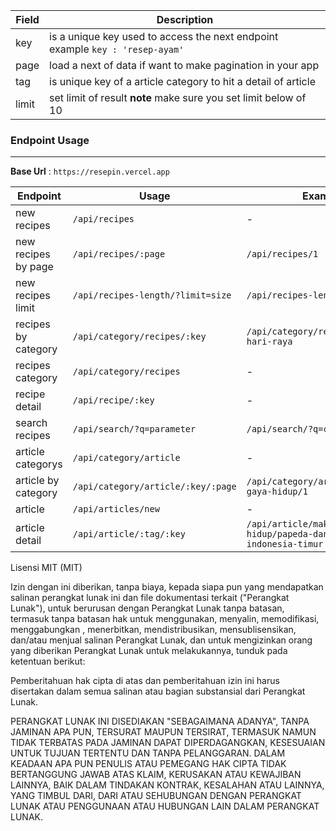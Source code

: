 | Field | Description |
| ------ | ----------- |
| key   | is a unique key used to access the next endpoint example  ```key : 'resep-ayam'``` |
| page | load a next of data if want to make pagination in your app |
| tag    | is unique key of a article category to hit a detail of article|
| limit    | set limit of result **note** make sure you set limit below of 10 |



### Endpoint Usage
---
**Base Url** : `https://resepin.vercel.app`

| Endpoint | Usage | Example |
|----------|-------|---------|
| new recipes | `/api/recipes` | - |
| new recipes by page | `/api/recipes/:page` | `/api/recipes/1` |
| new recipes limit | `/api/recipes-length/?limit=size` | `/api/recipes-length/?limit=5` |
| recipes by category | `/api/category/recipes/:key` | `/api/category/recipes/masakan-hari-raya` |
| recipes category | `/api/category/recipes` | - |
| recipe detail | `/api/recipe/:key` | - |
| search recipes | `/api/search/?q=parameter` | `/api/search/?q=coto` |
| article categorys | `/api/category/article` | - |
| article by category | `/api/category/article/:key/:page` | `/api/category/article/makanan-gaya-hidup/1` |
| article | `/api/articles/new` | - |
| article detail | `/api/article/:tag/:key` | `/api/article/makanan-gaya-hidup/papeda-dan-masakan-indonesia-timur` |



Lisensi MIT (MIT)

Izin dengan ini diberikan, tanpa biaya, kepada siapa pun yang mendapatkan salinan perangkat lunak ini dan file dokumentasi terkait ("Perangkat Lunak"), untuk berurusan dengan Perangkat Lunak tanpa batasan, termasuk tanpa batasan hak untuk menggunakan, menyalin, memodifikasi, menggabungkan , menerbitkan, mendistribusikan, mensublisensikan, dan/atau menjual salinan Perangkat Lunak, dan untuk mengizinkan orang yang diberikan Perangkat Lunak untuk melakukannya, tunduk pada ketentuan berikut:

Pemberitahuan hak cipta di atas dan pemberitahuan izin ini harus disertakan dalam semua salinan atau bagian substansial dari Perangkat Lunak.

PERANGKAT LUNAK INI DISEDIAKAN "SEBAGAIMANA ADANYA", TANPA JAMINAN APA PUN, TERSURAT MAUPUN TERSIRAT, TERMASUK NAMUN TIDAK TERBATAS PADA JAMINAN DAPAT DIPERDAGANGKAN, KESESUAIAN UNTUK TUJUAN TERTENTU DAN TANPA PELANGGARAN. DALAM KEADAAN APA PUN PENULIS ATAU PEMEGANG HAK CIPTA TIDAK BERTANGGUNG JAWAB ATAS KLAIM, KERUSAKAN ATAU KEWAJIBAN LAINNYA, BAIK DALAM TINDAKAN KONTRAK, KESALAHAN ATAU LAINNYA, YANG TIMBUL DARI, DARI ATAU SEHUBUNGAN DENGAN PERANGKAT LUNAK ATAU PENGGUNAAN ATAU HUBUNGAN LAIN DALAM PERANGKAT LUNAK.